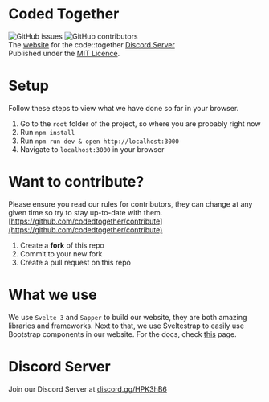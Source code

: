 # Coded Together
![GitHub issues](https://img.shields.io/github/issues-raw/codedtogether/web?style=for-the-badge)
![GitHub contributors](https://img.shields.io/github/contributors/codedtogether/web?style=for-the-badge)  
The [website](https://together.codes) for the code::together [Discord Server](https://discordapp.com/invite/HPK3hB6)<br>
Published under the [MIT Licence](https://github.com/codedtogether/web/blob/master/LICENSE).

# Setup
Follow these steps to view what we have done so far in your browser.
1. Go to the `root` folder of the project, so where you are probably right now
2. Run `npm install`
3. Run `npm run dev & open http://localhost:3000`
4. Navigate to `localhost:3000` in your browser


# Want to contribute?
Please ensure you read our rules for contributors, they can change at any given time so try to stay up-to-date with them.
[https://github.com/codedtogether/contribute](https://github.com/codedtogether/contribute)<br>
1. Create a **fork** of this repo
2. Commit to your new fork
3. Create a pull request on this repo

# What we use
We use `Svelte 3` and `Sapper` to build our website, they are both amazing libraries and frameworks.
Next to that, we use Sveltestrap to easily use Bootstrap components in our website. For the docs, check [this](https://bestguy.github.io/sveltestrap/) page.


# Discord Server
Join our Discord Server at [discord.gg/HPK3hB6](https://discordapp.com/invite/HPK3hB6)

